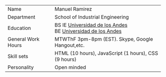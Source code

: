 <head> <title>Manuel Ramirez </title></head>
<body>
<table align ="center">
  <tbody>
  <tr>
    <td><tb>Name</tb></td>
    <td>Manuel Ramirez</td>
  </tr>
  <tr>
    <td><tb>Department</tb></td>
    <td>School of Industrial Engineering</td>
  </tr>
  <tr>
      <td><tb>Education</tb></td>
    <td>BS IE <a href="https://industrial.uniandes.edu.co/">Universidad de los Andes</a><br>BE <a href="http://economia.uniandes.edu.co">Universidad de los Andes</a></br></td>
  </tr>
  <tr>
      <td><tb>General Work Hours</tb></td>
    <td>MTWThF 3pm-8pm (EST). Skype, Google Hangout,etc.</td>
  </tr>
  <tr>
      <td><tb>Skill sets</tb></td>
      <td>HTML (10 hours), JavaScript (1 hours), CSS (9 hours)</td>
      </tr>
  <tr>
      <td><tb> Personality </tb></td>
  <td>Open minded</td>
  </tr>
  </tbody>
</table>
</body>
</html>
